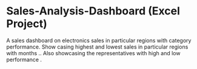 # Sales-Analysis-Dashboard (Excel Project)
A sales dashboard on electronics sales in particular regions with category performance. Show casing highest and lowest sales in particular regions with months .. Also showcasing the representatives with high and low performance . 
